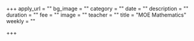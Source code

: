 +++
apply_url = ""
bg_image = ""
category = ""
date = ""
description = ""
duration = ""
fee = ""
image = ""
teacher = ""
title = "MOE Mathematics"
weekly = ""

+++
